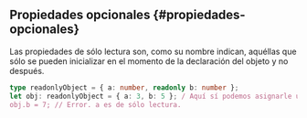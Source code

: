 ## Propiedades opcionales {#propiedades-opcionales}

Las propiedades de sólo lectura son, como su nombre indican, aquéllas que sólo se pueden inicializar en el momento de la declaración del objeto y no después.

```ts
type readonlyObject = { a: number, readonly b: number };
let obj: readonlyObject = { a: 3, b: 5 }; / Aquí sí podemos asignarle un valor a b
obj.b = 7; // Error. a es de sólo lectura.
```



